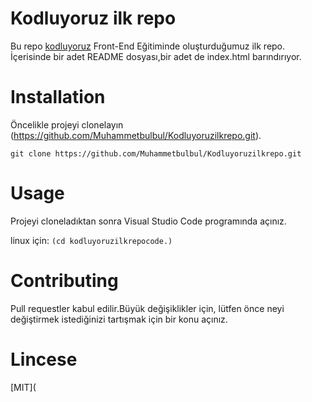 # Kodluyoruz ilk repo
Bu repo [kodluyoruz](https://kodluyoruz.org/) Front-End Eğitiminde oluşturduğumuz ilk repo. İçerisinde bir adet README dosyası,bir adet de index.html barındırıyor.

# Installation
Öncelikle projeyi clonelayın (https://github.com/Muhammetbulbul/Kodluyoruzilkrepo.git).  
```
git clone https://github.com/Muhammetbulbul/Kodluyoruzilkrepo.git
```


# Usage
Projeyi cloneladıktan sonra Visual Studio Code programında açınız.


linux için:
```(cd kodluyoruzilkrepocode.)```
# Contributing 
Pull requestler kabul edilir.Büyük değişiklikler için, lütfen önce neyi değiştirmek istediğinizi tartışmak için bir konu açınız.

# Lincese
[MIT](